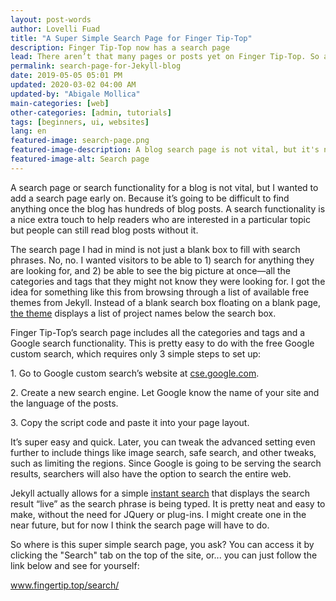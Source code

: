 ```yaml
---
layout: post-words
author: Lovelli Fuad
title: "A Super Simple Search Page for Finger Tip-Top"
description: Finger Tip-Top now has a search page
lead: There aren’t that many pages or posts yet on Finger Tip-Top. So a manual search should be enough to find what you’re looking for.
permalink: search-page-for-Jekyll-blog
date: 2019-05-05 05:01 PM
updated: 2020-03-02 04:00 AM
updated-by: "Abigale Mollica"
main-categories: [web]
other-categories: [admin, tutorials]
tags: [beginners, ui, websites]
lang: en
featured-image: search-page.png
featured-image-description: A blog search page is not vital, but it's nice to have.
featured-image-alt: Search page 
---
```

<div class="fix-7x-12 toCenter mb-5 w3-medium">
<p>A search page or search functionality for a blog is not vital, but I wanted to add a search page early on. Because it’s going to be difficult to find anything once the blog has hundreds of blog posts. A search functionality is a nice extra touch to help readers who are interested in a particular topic but people can still read blog posts without it.</p>
<p>The search page I had in mind is not just a blank box to fill with search phrases. No, no. I wanted visitors to be able to 1) search for anything they are looking for, and 2) be able to see the big picture at once—all the categories and tags that they might not know they were looking for. I got the idea for something like this from browsing through a list of available free themes from Jekyll. Instead of a blank search box floating on a blank page, <a href="http://projectpages.github.io" class="blue">the theme</a> displays a list of project names below the search box.</p>
<p>Finger Tip-Top’s search page includes all the categories and tags and a Google search functionality. This is pretty easy to do with the free Google custom search, which requires only 3 simple steps to set up:</p></div>

<div class="row py-0">
<div class="fix-7x-12 toLeft mx-0 px-0 w3-medium">
<p>1.	Go to Google custom search’s website at <a href="https://cse.google.com" class="blue">cse.google.com</a>.</p>
<p>2.	Create a new search engine. Let Google know the name of your site and the language of the posts.</p>
<p>3.	Copy the script code and paste it into your page layout.</p>
</div></div>

<div class="fix-7x-12 toCenter mb-5 w3-medium">
<p>It’s super easy and quick. Later, you can tweak the advanced setting even further to include things like image search, safe search, and other tweaks, such as limiting the regions. Since Google is going to be serving the search results, searchers will also have the option to search the entire web.</p> 
<p>Jekyll actually allows for a simple <a href="https://blog.webjeda.com/instant-jekyll-search/" class="pinklink">instant search</a> that displays the search result “live” as the search phrase is being typed. It is pretty neat and easy to make, without the need for JQuery or plug-ins. I might create one in the near future, but for now I think the search page will have to do.</p>
<p>So where is this super simple search page, you ask? You can access it by clicking the "Search" tab on the top of the site, or... you can just follow the link below and see for yourself:</p>
</div>

<div class="fix-7x-12 toCenter mb-5 w3-medium"><a href="https://fingertip.top/search/" class="pinklink">www.fingertip.top/search/</a></div>
